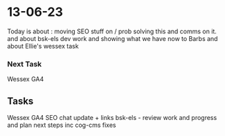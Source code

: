 # 13-06-23

Today is about :
moving SEO stuff on / prob solving this and comms on it.
and about bsk-els dev work and showing what we have now to Barbs
and about Ellie's wessex task


### Next Task
Wessex GA4

## Tasks
Wessex GA4
SEO chat update + links
bsk-els - review work and progress and plan next steps inc cog-cms fixes